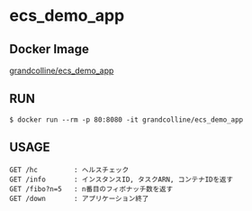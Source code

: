 # ecs_demo_app

## Docker Image

[grandcolline/ecs_demo_app](https://hub.docker.com/r/grandcolline/ecs_demo_app/)

## RUN

```
$ docker run --rm -p 80:8080 -it grandcolline/ecs_demo_app
```

## USAGE

```
GET /hc         : ヘルスチェック
GET /info       : インスタンスID, タスクARN, コンテナIDを返す
GET /fibo?n=5   : n番目のフィボナッチ数を返す
GET /down       : アプリケーション終了
```
